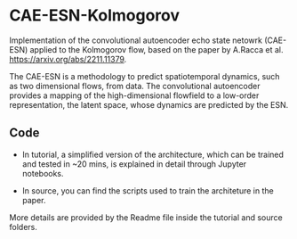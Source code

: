 # CAE-ESN-Kolmogorov
Implementation of the convolutional autoencoder echo state netowrk (CAE-ESN) applied to the Kolmogorov flow, based on the paper by A.Racca et al. https://arxiv.org/abs/2211.11379.

The CAE-ESN is a methodology to predict spatiotemporal dynamics, such as two dimensional flows, from data. 
The convolutional autoencoder provides a mapping of the high-dimensional flowfield to a low-order representation, the latent space, whose dynamics are predicted by the ESN.


## Code
 - In tutorial, a simplified version of the architecture, which can be trained and tested in ~20 mins, is explained in detail through Jupyter notebooks.

 - In source, you can find the scripts used to train the architeture in the paper.

More details are provided by the Readme file inside the tutorial and source folders.
